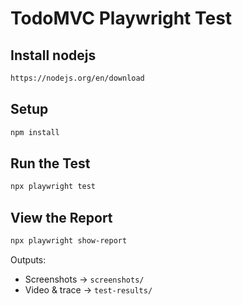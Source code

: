 # TodoMVC Playwright Test


## Install nodejs

```bash
https://nodejs.org/en/download
```

## Setup

```bash
npm install
```

## Run the Test

```bash
npx playwright test
```

## View the Report

```bash
npx playwright show-report
```

Outputs:
- Screenshots → `screenshots/`
- Video & trace → `test-results/`
